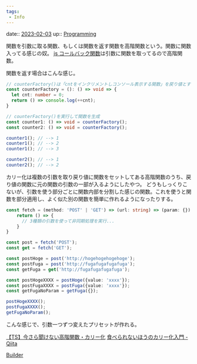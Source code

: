 ```yaml
---
tags:
 - Info
---
```


date:: [2023-02-03](/Daily_Note/2023-02-03.md)
up:: [Programming](../Bar/Program/Programming.md)

関数を引数に取る関数、もしくは関数を返す関数を高階関数という。関数に関数入ってる感じの奴。
[js コールバック関数](js%20コールバック関数.md)は引数に関数を取ってるので高階関数。

関数を返す場合はこんな感じ。
```ts
// counterFactory()は「cntをインクリメントしコンソール表示する関数」を戻り値とするため高階関数である
const counterFactory = (): () => void => {
  let cnt: number = 0;
  return () => console.log(++cnt);
}

// counterFactory()を実行して関数を生成
const counter1: () => void = counterFactory();
const counter2: () => void = counterFactory();

counter1(); // --> 1
counter1(); // --> 2
counter1(); // --> 3

counter2(); // --> 1
counter2(); // --> 2
```


カリー化は複数の引数を取り戻り値に関数をセットしてある高階関数のうち、戻り値の関数に元の関数の引数の一部が入るようにしたやつ。
どうもしっくりこないが、引数を使う部分ごとに関数内部を分割した感じの関数。これを使うと関数を部分適用し、よく似た別の関数を簡単に作れるようになったりする。

```ts
const fetch = (method: 'POST' | 'GET') => (url: string) => (param: {}) => {
    return () => {
      // 3種類の引数を使って非同期処理を実行...
    }
}

const post = fetch('POST');
const get = fetch('GET');

const postHoge = post('http://hogehogehogehoge');
const postFuga = post('http://fugafugafugafuga');
const getFuga = get('http://fugafugafugafuga');

const postHogeXXXX = postHoge({value: 'xxxx'});
const postFugaXXXX = postFuga({value: 'xxxx'});
const getFugaNoParam = getFuga({});

postHogeXXXX();
postFugaXXXX();
getFugaNoParam();
```

こんな感じで、引数一つずつ変えたプリセットが作れる。

[【TS】今さら聞けない高階関数・カリー化](https://zenn.dev/nekoniki/articles/5b7980fac91048775931)
[食べられないほうのカリー化入門 - Qiita](https://qiita.com/KDKTN/items/6a27c0e8efa66b1f7799)

[Builder](GOF%20-%20Gang%20of%20Four.md#Builder)